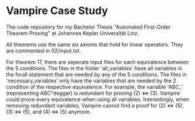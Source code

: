 # Vampire Case Study
The code repository for my Bachelor Thesis "Automated First-Order Theorem Proving" at Johannes Kepler Universität Linz.

All theorems use the same six axioms that hold for linear operators. They are commented in 02/input.txt.

For theorem 17, there are seperate input files for each equivalence between the 5 conditions. The files in the folder 'all_variables' have all variables in the forall statement that are needed by any of the 5 conditions. The files in 'necessary_variables' only have the variables that are needed by the 2 condition of the respective equivalence. For example, the variable 'ABC_' (representing ABC^deggar) is redundant for proving (2) <=> (3). Vampire could prove every equivalence when using all variables. Interestingly, when removing redundant variables, Vampire cannot find a proof for (2) <=> (5), (3) <=> (5), and (4) <=> (5) anymore.
